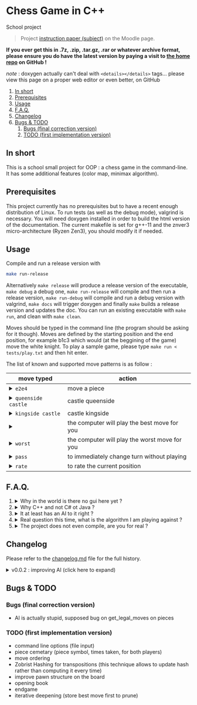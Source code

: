 # Chess Game in C++

<summary>School project</summary>

> Project [instruction paper (subject)](https://moodle.unistra.fr/pluginfile.php/748157/mod_resource/content/11/td-echecs.html) on the Moodle page.

**If you ever get this in .7z, .zip, .tar.gz, .rar or whatever archive format, please ensure you do have the latest version by paying a visit to [the home repo](https://github.com/ThomasByr/chess) on GitHub !**

*note* : doxygen actually can't deal with `<details></details>` tags... please view this page on a proper web editor or even better, on GitHub

1. [In short](#in-short)
2. [Prerequisites](#prerequisites)
3. [Usage](#usage)
4. [F.A.Q.](#faq)
5. [Changelog](#changelog)
6. [Bugs & TODO](#bugs--todo)
   1. [Bugs (final correction version)](#bugs-final-correction-version)
   2. [TODO (first implementation version)](#todo-first-implementation-version)

## In short

This is a school small project for OOP : a chess game in the command-line. It has some additional features (color map, minimax algorithm).

## Prerequisites

This project currently has no prerequisites but to have a recent enough distribution of Linux. To run tests (as well as the debug mode), valgrind is necessary. You will need doxygen installed in order to build the html version of the documentation. The current makefile is set for g++-11 and the znver3 micro-architecture (Ryzen Zen3), you should modify it if needed.

## Usage

Compile and run a release version with

```bash
make run-release
```

Alternatively `make release` will produce a release version of the executable, `make debug` a debug one, `make run-release` will compile and then run a release version, `make run-debug` will compile and run a debug version with valgrind, `make docs` will trigger doxygen and finally `make` builds a release version and updates the doc. You can run an existing executable with `make run`, and clean with `make clean`.

Moves should be typed in the command line (the program should be asking for it though). Moves are defined by the starting position and the end position, for example b1c3 which would (at the beggining of the game) move the white knight. To play a sample game, please type `make run < tests/play.txt` and then hit enter.

The list of known and supported move patterns is as follow :

| move typed                                                                                                     | action                                        |
| -------------------------------------------------------------------------------------------------------------- | --------------------------------------------- |
| <details><summary>`e2e4`</summary>or `e2 e4` or `e2 to e4` or `e2 -> e4`</details>                             | move a piece                                  |
| <details><summary>`queenside castle`</summary>or `castle queenside` or `O-O-O` or `0-0-0` or `o-o-o`</details> | castle queenside                              |
| <details><summary>`kingside castle`</summary>or `castle kingside` or `O-O` or `0-0` or `o-o`</details>         | castle kingside                               |
| <details><summary>` `</summary>or `best` or `b`</details>                                                      | the computer will play the best move for you  |
| <details><summary>`worst`</summary>or `w`</details>                                                            | the computer will play the worst move for you |
| <details><summary>`pass`</summary>or `p`</details>                                                             | to immediately change turn without playing    |
| <details><summary>`rate`</summary>or `r`</details>                                                             | to rate the current position                  |

## F.A.Q.

1.  <details><summary>Why in the world is there no gui here yet ?</summary>

    Well at first, this is a school small project and so we are restricted by the subject paper in a variety of manners. Games should be able to be played through the command line, and to program both interfaces is maybe a little to much to ask knowing that professors won't give a damn into it.
    </details>

2.  <details><summary>Why C++ and not C# ot Java ?</summary>

    Apparently, coding a small "game" in cpp is just much more pleasant than doing it in cs or java, even if super tools like unity exist... cs is just not a thing the french educational system, but unreal engine isn't taught here either so we are just here pretending coding a 2d game in the terminal in cpp is a real thing out there in the world. And don't get me started on sdl2... this isn't even a game engine and is slower than my dead grandmother.
    </details>

3.  <details><summary>It at least has an AI to it right ?</summary>

    Well about that... That is not even on the damn paper. I, however, am going to try my best and implement it even though you can rest assured that it won't bring any bonnuses. The subject paper is just about implementing the right pieces movements for two human players, which is quite boring and serves no purpose.
    </details>

4.  <details><summary>Real question this time, what is the algorithm I am playing against ?</summary>

    Well, at the time of writing, there is no AI yet, but simple evaluation functions are a thing and this shouldn't be a huge deal implementing a crude search in a tree. Alpha-beta pruning is an optimization I am looking up to, as well as move ordering. So no AI here, as it is a python thing (I wouldn't be surprised though if we were taught AI in c).
    </details>

5.  <details><summary>The project does not even compile, are you for real ?</summary>

    My guess is you did not setup g++ properly through the makefile. Compiling with -Wall -Wextra -Wpedantic should be enough to say that if it compiles on my computer, it should compile everywhere. Oh well... you can argue about that c++ standard that I use, and you could be right. Please make sure the micro-architecture -march= is right for your machine. If you are not sure, either use -march=native or remove the argument completely. Also, -std=c++20 may not be available on g++-9 and lower verions. As I suppose that copy constructors and some default constructors are automatically setup for you, please use -std=c++17 or higher instead if you encounter any issues.
    </details>

## Changelog

Please refer to the [changelog.md](changelog.md) file for the full history.

<details>
    <summary> v0.0.2 : improving AI (click here to expand) </summary>

*   finding bugs on copy is going to take a while
*   valgrind is crying : millions of pieces are created and are not freed by the os... god dammit ubuntu
*   added the ending string which is not even standard notation (I called it FEN anyway)
*   found a bug on get_weighted_value for pieces
*   hopefully copilot can generate doxygen

</details>

## Bugs & TODO

### Bugs (final correction version)

*   AI is actually stupid, supposed bug on get_legal_moves on pieces

### TODO (first implementation version)

*   command line options (file input)
*   piece cemetary (piece symbol, times taken, for both players)
*   move ordering
*   Zobrist Hashing for transpositions (this technique allows to update hash rather than computing it every time)
*   improve pawn structure on the board
*   opening book
*   endgame
*   iterative deepening (store best move first to prune)
